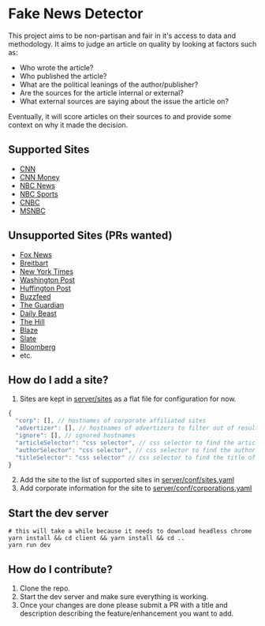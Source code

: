 # Fake News Detector

This project aims to be non-partisan and fair in it's access to data and methodology. It aims to judge an article on quality by looking at factors such as:
- Who wrote the article?
- Who published the article?
- What are the political leanings of the author/publisher?
- Are the sources for the article internal or external?
- What external sources are saying about the issue the article on?

Eventually, it will score articles on their sources to and provide some context on why it made the decision.

## Supported Sites

- [CNN](https://www.cnn.com/)
- [CNN Money](money.cnn.com)
- [NBC News](https://www.nbcnews.com/)
- [NBC Sports](https://www.nbcsports.com/)
- [CNBC](https://www.cnbc.com/)
- [MSNBC](http://www.msnbc.com/)

## Unsupported Sites (PRs wanted)

- [Fox News](http://www.foxnews.com/)
- [Breitbart](http://www.breitbart.com/)
- [New York Times](https://www.nytimes.com/)
- [Washington Post](https://www.washingtonpost.com/)
- [Huffington Post](https://www.huffingtonpost.com/)
- [Buzzfeed](https://www.buzzfeed.com/)
- [The Guardian](https://www.theguardian.com/us)
- [Daily Beast](https://www.thedailybeast.com/)
- [The Hill](http://thehill.com/)
- [Blaze](https://www.theblaze.com/)
- [Slate](https://slate.com/)
- [Bloomberg](https://www.bloomberg.com/)
- etc.

## How do I add a site?

1. Sites are kept in [server/sites](https://github.com/cbelsole/fakenewsdetector/tree/master/server/sites) as a flat file for configuration for now.

```js
{
  "corp": [], // hostnames of corporate affiliated sites
  "advertizer": [], // hostnames of advertizers to filter out of results
  "ignore": [], // ignored hostnames
  "articleSelector": "css selector", // css selector to find the article text
  "authorSelector": "css selector", // css selector to find the author of the article
  "titleSelector": "css selector" // css selector to find the title of the article
}
```
2. Add the site to the list of supported sites in [server/conf/sites.yaml](https://github.com/cbelsole/fakenewsdetector/tree/master/server/conf/sites.yaml)
3. Add corporate information for the site to [server/conf/corporations.yaml](https://github.com/cbelsole/fakenewsdetector/tree/master/server/conf/corporations.yaml)

## Start the dev server

```
# this will take a while because it needs to download headless chrome
yarn install && cd client && yarn install && cd ..
yarn run dev
```

## How do I contribute?

1. Clone the repo.
2. Start the dev server and make sure everything is working.
3. Once your changes are done please submit a PR with a title and description describing the feature/enhancement you want to add.
